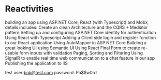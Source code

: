 # Reactivities
building an app using ASP.NET Core, React (with Typescript) and Mobx, details includes:
Create an clean Architecture and the CQRS + Mediator pattern
Setting up and configuring ASP.NET Core identity for authentication
Using React with Typescript
Adding a Client side login and register function to our React application
Using AutoMapper in ASP.NET Core
Building a great looking UI using Semantic UI
Using React Final Form to create re-usable form inputs with validation
Paging, Sorting and Filtering
Using SignalR to enable real time web communication to a chat feature in our app
Publishing the application to IIS

test user:bob@test.com
password: Pa$$w0rd

